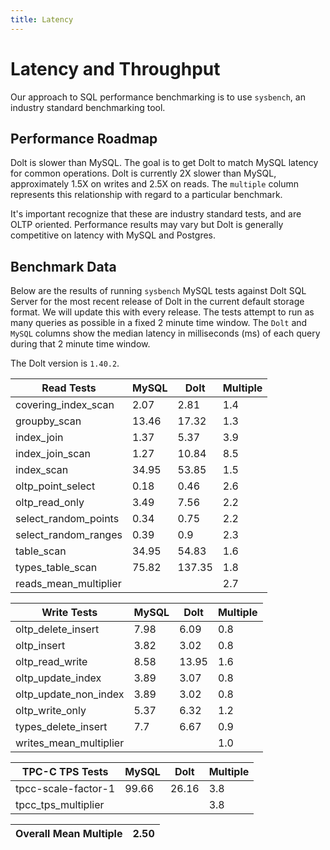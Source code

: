 ```yaml
---
title: Latency
---
```


# Latency and Throughput

Our approach to SQL performance benchmarking is to use `sysbench`, an
industry standard benchmarking tool.

## Performance Roadmap

Dolt is slower than MySQL. The goal is to get Dolt to match 
MySQL latency for common operations. Dolt is currently 2X slower 
than MySQL, approximately 1.5X on writes and 2.5X on reads. The 
`multiple` column represents this relationship with regard to a 
particular benchmark.

It's important recognize that these are industry standard tests, and
are OLTP oriented. Performance results may vary but Dolt is 
generally competitive on latency with MySQL and Postgres.

## Benchmark Data

Below are the results of running `sysbench` MySQL tests against Dolt
SQL Server for the most recent release of Dolt in the current default 
storage format. We will update this with every release. The tests 
attempt to run as many queries as possible in a fixed 2 minute time 
window. The `Dolt` and `MySQL` columns show the median latency in 
milliseconds (ms) of each query during that 2 minute time window.

The Dolt version is `1.40.2`.

<!-- START___DOLT___LATENCY_RESULTS_TABLE -->
|       Read Tests        | MySQL |  Dolt  | Multiple |
|-------------------------|-------|--------|----------|
| covering\_index\_scan   |  2.07 |   2.81 |      1.4 |
| groupby\_scan           | 13.46 |  17.32 |      1.3 |
| index\_join             |  1.37 |   5.37 |      3.9 |
| index\_join\_scan       |  1.27 |  10.84 |      8.5 |
| index\_scan             | 34.95 |  53.85 |      1.5 |
| oltp\_point\_select     |  0.18 |   0.46 |      2.6 |
| oltp\_read\_only        |  3.49 |   7.56 |      2.2 |
| select\_random\_points  |  0.34 |   0.75 |      2.2 |
| select\_random\_ranges  |  0.39 |    0.9 |      2.3 |
| table\_scan             | 34.95 |  54.83 |      1.6 |
| types\_table\_scan      | 75.82 | 137.35 |      1.8 |
| reads\_mean\_multiplier |       |        |      2.7 |

|       Write Tests        | MySQL | Dolt  | Multiple |
|--------------------------|-------|-------|----------|
| oltp\_delete\_insert     |  7.98 |  6.09 |      0.8 |
| oltp\_insert             |  3.82 |  3.02 |      0.8 |
| oltp\_read\_write        |  8.58 | 13.95 |      1.6 |
| oltp\_update\_index      |  3.89 |  3.07 |      0.8 |
| oltp\_update\_non\_index |  3.89 |  3.02 |      0.8 |
| oltp\_write\_only        |  5.37 |  6.32 |      1.2 |
| types\_delete\_insert    |   7.7 |  6.67 |      0.9 |
| writes\_mean\_multiplier |       |       |      1.0 |

|    TPC-C TPS Tests    | MySQL | Dolt  | Multiple |
|-----------------------|-------|-------|----------|
| tpcc-scale-factor-1   | 99.66 | 26.16 |      3.8 |
| tpcc\_tps\_multiplier |       |       |      3.8 |

| Overall Mean Multiple | 2.50 |
|-----------------------|------|
<!-- END___DOLT___LATENCY_RESULTS_TABLE -->
<br/>